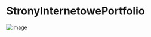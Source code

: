# StronyInternetowePortfolio
![image](https://github.com/user-attachments/assets/d66b276d-fe85-4b2b-abce-926808e3a3bf)
